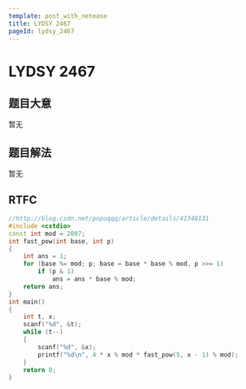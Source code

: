 ```yaml
---
template: post_with_netease
title: LYDSY 2467
pageId: lydsy_2467
---
```


# LYDSY 2467

## 题目大意
暂无

## 题目解法
暂无

## RTFC

```cpp
//http://blog.csdn.net/popoqqq/article/details/41348131
#include <cstdio>
const int mod = 2007;
int fast_pow(int base, int p)
{
    int ans = 1;
    for (base %= mod; p; base = base * base % mod, p >>= 1)
        if (p & 1)
            ans = ans * base % mod;
    return ans;
}
int main()
{
    int t, x;
    scanf("%d", &t);
    while (t--)
    {
        scanf("%d", &x);
        printf("%d\n", 4 * x % mod * fast_pow(5, x - 1) % mod);
    }
    return 0;
}
```
<div id="__comment"></div>
